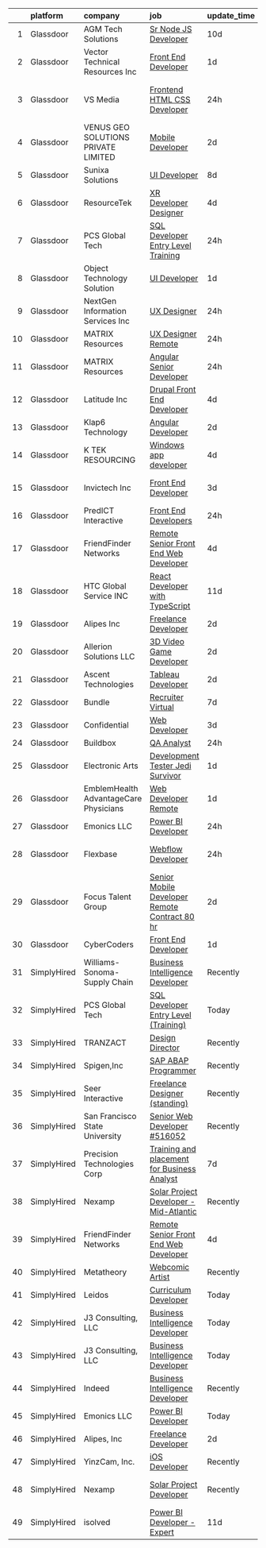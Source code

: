 

|    | platform    | company                               | job                                                                                                                                                                                                                                                                                                                                                                                                                                                                                                                                                                                                                                                                                                                                                                                                                                                                                                                                                                                                                                                                                                                                                                                                                                                                                                                                                          | update_time   | location                          |
|---:|:------------|:--------------------------------------|:-------------------------------------------------------------------------------------------------------------------------------------------------------------------------------------------------------------------------------------------------------------------------------------------------------------------------------------------------------------------------------------------------------------------------------------------------------------------------------------------------------------------------------------------------------------------------------------------------------------------------------------------------------------------------------------------------------------------------------------------------------------------------------------------------------------------------------------------------------------------------------------------------------------------------------------------------------------------------------------------------------------------------------------------------------------------------------------------------------------------------------------------------------------------------------------------------------------------------------------------------------------------------------------------------------------------------------------------------------------|:--------------|:----------------------------------|
|  1 | Glassdoor   | AGM Tech Solutions                    | [Sr  Node JS Developer](https://www.glassdoor.com/partner/jobListing.htm?pos=115&ao=1136043&s=58&guid=00000183021c053eb65763fc070a95f8&src=GD_JOB_AD&t=SR&vt=w&ea=1&cs=1_73cedea0&cb=1662187734725&jobListingId=1008088458227&jrtk=3-0-1gc11o1b0itmj801-1gc11o1bfi9jm800-d9ea384cced06b8b-)                                                                                                                                                                                                                                                                                                                                                                                                                                                                                                                                                                                                                                                                                                                                                                                                                                                                                                                                                                                                                                                                  | 10d           | Remote                            |
|  2 | Glassdoor   | Vector Technical Resources Inc        | [Front End Developer](https://www.glassdoor.com/partner/jobListing.htm?pos=105&ao=1110586&s=58&guid=00000183021c053eb65763fc070a95f8&src=GD_JOB_AD&t=SR&vt=w&ea=1&cs=1_34f253d1&cb=1662187734724&jobListingId=1008111504616&cpc=9C2286EA3771AAF6&jrtk=3-0-1gc11o1b0itmj801-1gc11o1bfi9jm800-d51cc92d47c4f04d--6NYlbfkN0CwDmAJad1vrFPjrCyZc1-12O19u5bGDYSMaAKB40LX6SgL_uQ_xlaLZoxDbDiymBRaDNDIK28uZx1Je-7Sv8ixSFLHV-U0-23YioU3-IvLrCdgQzRye68HZw-6NfwrHT_PAvOvPvdCmAYkEB778tF4DTJDYGPwGaqn8tn3RE5-xAtshAJoUVv9-0DI981-dm_TTSYu_2GPmNGappJdL6P85_6sLm_GW8Ug2plo6W33j0tAKwhoMb6xyKYINXA2DneytL16pPwt0J-9dMGRpCz48piQJqxkL69mgkNsgbLos2M2NNa15VlHwoqYRvsevJWj1XWyOgr-1Zxtzt3_-_1oyfhjPAmmeeXV9pvNxEbV1878kyrWVDuVY3CS2Y2_heprSz2kzrNR-uh_mSSO97Q7HpovJtz-DtscgW2MNbMu6vpJOJmIFnDdHEe_Rzyw1x6cp7s0BXYpYVS0iWZOfjslJido7xAOJuQaMv3wK_2M578MvFANMqttS1Qjn7SFElvIP5AC6E4IKBSz2anOsD5-KX8-lfYaOj4%3D)                                                                                                                                                                                                                                                                                                                                                                                                                                                                 | 1d            | Vienna, VA                        |
|  3 | Glassdoor   | VS Media                              | [Frontend HTML CSS Developer](https://www.glassdoor.com/partner/jobListing.htm?pos=112&ao=1136043&s=58&guid=00000183021c053eb65763fc070a95f8&src=GD_JOB_AD&t=SR&vt=w&ea=1&cs=1_4921d4b2&cb=1662187734725&jobListingId=1008113287561&jrtk=3-0-1gc11o1b0itmj801-1gc11o1bfi9jm800-0d08f6e80fc14db4-)                                                                                                                                                                                                                                                                                                                                                                                                                                                                                                                                                                                                                                                                                                                                                                                                                                                                                                                                                                                                                                                            | 24h           | Westlake Village, Los Angeles, CA |
|  4 | Glassdoor   | VENUS GEO SOLUTIONS PRIVATE LIMITED   | [Mobile Developer](https://www.glassdoor.com/partner/jobListing.htm?pos=107&ao=1110586&s=58&guid=00000183021c053eb65763fc070a95f8&src=GD_JOB_AD&t=SR&vt=w&ea=1&cs=1_321d87ef&cb=1662187734725&jobListingId=1008106154979&cpc=D2F1DE17EE1F43B9&jrtk=3-0-1gc11o1b0itmj801-1gc11o1bfi9jm800-f05720546d46808d--6NYlbfkN0CxR8Ewqqu2WxwAYRMhqdk50AxsSApkE37Qw4Xivah3VKecGufDyuvHWjwqXIxPycLmnzdjap9MuP0hYonnMRNGMutGCrI-JxiASKUBRu8gSnC1bl-jsFEOQ8DVqlj1kxFNEOZSzi6BpIBqraWlpFuM6umi7KyYDJss9-h5Bhv1esULzN3aZXJO0OcW5a3Ru-f9_3sAAPC2cib6RXZWdM9aZXrZyrXeV7GByVTi9ayznyeGWLzWXhu-SNPh4HPvbu3UiJrh3m6S52Kk-TEJzksx6-KqcEwnZO3jZty3zueKUjC2DnjmlicYUYLgVxqFDOcVfHq_EHnFF1jQ6cNDFGhJCJdLfCzfF2XzPYd2c28g1FfHCzLqzxgJ7m0fZFVI1jOGggvHAT1mKr1Vn-kncbQrJZmGUb_rdDeJeoxxP70TX-jIOq-Zojgd-RBV55307UE-dk1l8ETf5YgvDNrZqz0UCqOURSe74GWydptGYBYtK5_RsWhJkasXBU1haB1Shv0%3D)                                                                                                                                                                                                                                                                                                                                                                                                                                                                                                    | 2d            | Remote                            |
|  5 | Glassdoor   | Sunixa Solutions                      | [UI Developer](https://www.glassdoor.com/partner/jobListing.htm?pos=114&ao=1136043&s=58&guid=00000183021c053eb65763fc070a95f8&src=GD_JOB_AD&t=SR&vt=w&ea=1&cs=1_2b8f630f&cb=1662187734725&jobListingId=1008093911276&jrtk=3-0-1gc11o1b0itmj801-1gc11o1bfi9jm800-c12d46be60d48c3b-)                                                                                                                                                                                                                                                                                                                                                                                                                                                                                                                                                                                                                                                                                                                                                                                                                                                                                                                                                                                                                                                                           | 8d            | Remote                            |
|  6 | Glassdoor   | ResourceTek                           | [XR Developer   Designer](https://www.glassdoor.com/partner/jobListing.htm?pos=106&ao=1110586&s=58&guid=00000183021c053eb65763fc070a95f8&src=GD_JOB_AD&t=SR&vt=w&ea=1&cs=1_5e7018c4&cb=1662187734725&jobListingId=1008101557406&cpc=6A22310A23505C64&jrtk=3-0-1gc11o1b0itmj801-1gc11o1bfi9jm800-072caf7674237d89--6NYlbfkN0DAUWiHVvTL3qSwCPlAGxP_Kyyv6-P4DkM9fZj4wgGgrfYHW_oRckNsoyvUy_uCFBTnj-gxWQMbwZyu9ARnspb5lSdvE56UGWTSNsLhRmHfuYTWj-9hxqZCyITxGQWhSGXFDv_cYkBELCHqlIM5lFGaplZPk184FOE_L81nEOXljzOhTZj5iiaA5i3BVbxg1cznkMc7Kuoiu_HlnHGcR5e_YPCh4AO5Qxk7JfeaaZFO75pTgivR-O4TBS2wrv3NbtsrMTkWGJbUVPJnnbBgNLVAXRc-o_j6xo8Z9vG7d2OlPihrMtnc8pFSruT4-3qpA5NkIKK6ah1Tnu72zccfW-A-Ov0MxYVdGWPduDYtQFXzYdOQi0YGPe0ORBfmW-i8XHUx8PIyc75gYY54vbbpkzjocEsPSHPVOQxfeLKO0w6elaZKQ9iaDjNTHuhQ-GkGSqhFo1nzeo2mVRQ1MKV2CJCb3kv88W52Op5agoaL0UT2jzth3E1tYvtsW4yhjJ4jms_RKgXJN5KMrg%3D%3D)                                                                                                                                                                                                                                                                                                                                                                                                                                                                               | 4d            | Nashville, TN                     |
|  7 | Glassdoor   | PCS Global Tech                       | [SQL Developer Entry Level  Training ](https://www.glassdoor.com/partner/jobListing.htm?pos=117&ao=1136043&s=58&guid=00000183021c053eb65763fc070a95f8&src=GD_JOB_AD&t=SR&vt=w&ea=1&cs=1_e0d4b9ab&cb=1662187734725&jobListingId=1008114299631&jrtk=3-0-1gc11o1b0itmj801-1gc11o1bfi9jm800-7ba42f11dd871be2-)                                                                                                                                                                                                                                                                                                                                                                                                                                                                                                                                                                                                                                                                                                                                                                                                                                                                                                                                                                                                                                                   | 24h           | Houston, TX                       |
|  8 | Glassdoor   | Object Technology Solution            | [UI Developer](https://www.glassdoor.com/partner/jobListing.htm?pos=127&ao=1136043&s=58&guid=00000183021c053eb65763fc070a95f8&src=GD_JOB_AD&t=SR&vt=w&cs=1_dafc0c66&cb=1662187734726&jobListingId=1008112764613&jrtk=3-0-1gc11o1b0itmj801-1gc11o1bfi9jm800-dd204f09d5632003-)                                                                                                                                                                                                                                                                                                                                                                                                                                                                                                                                                                                                                                                                                                                                                                                                                                                                                                                                                                                                                                                                                | 1d            | Remote                            |
|  9 | Glassdoor   | NextGen Information Services  Inc     | [UX Designer](https://www.glassdoor.com/partner/jobListing.htm?pos=130&ao=1136043&s=58&guid=00000183021c053eb65763fc070a95f8&src=GD_JOB_AD&t=SR&vt=w&ea=1&cs=1_87f21d93&cb=1662187734727&jobListingId=1008114631835&jrtk=3-0-1gc11o1b0itmj801-1gc11o1bfi9jm800-9676d95d92fdf53c-)                                                                                                                                                                                                                                                                                                                                                                                                                                                                                                                                                                                                                                                                                                                                                                                                                                                                                                                                                                                                                                                                            | 24h           | Remote                            |
| 10 | Glassdoor   | MATRIX Resources                      | [UX Designer  Remote ](https://www.glassdoor.com/partner/jobListing.htm?pos=109&ao=1110586&s=58&guid=00000183021c053eb65763fc070a95f8&src=GD_JOB_AD&t=SR&vt=w&ea=1&cs=1_6b277520&cb=1662187734725&jobListingId=1008114156930&cpc=2CAED5C921A5F994&jrtk=3-0-1gc11o1b0itmj801-1gc11o1bfi9jm800-1acb59e05500209f--6NYlbfkN0De5ppvndiyxA0pMSLQzOe_j9Mra0KF_8EhxTxOKXtZIfhM20E97mGJJkld1Jz77JEq1fQtsCFRdJQ9Rf0H8e1jmjFQdWz8Hf65nTK4GbH1MNF7Fs41-ca5mlZLwuRa05NDJ-njNrgAST_k9O6k6nENNUJX_-5Q3bwT9_QkWXeT8am7ldsykCR5NxjaXdMGI9RGcbQWhRnkKswce9BxGTcUJMXi3_jwMMFiRno6e9Mgd90N0nhK6hOmUwEbDn2uwUPmNyEsgglgiA9ksWbjzCpJc5M4ffeDX5tq-hddPPa-n8vRsI3KgjzmFVBx089bvFLdlSQcCYc0Gs_ENPSA7C5zEaDsIpfK5hJl5nLVxkHC-0xLFP3iPiWz7DrJWYzfJceWwTQTHLjgc48FCVfaNTmo23NwbTnYlTz_zPCoDXVKJKmc6gbkAwNdpmes3mPBwBs3nLj56SiDuAFCdUXQEiTiNoOpNGGVKtCrlWNk3sRgH5TIetBsjOVt4zaaNrqJ-o__GMkCUK44kY8EWOWkDwmqCoYGYZOZiEJqN4nggbcxcQ%3D%3D)                                                                                                                                                                                                                                                                                                                                                                                                                                                  | 24h           | Tampa, FL                         |
| 11 | Glassdoor   | MATRIX Resources                      | [Angular Senior Developer](https://www.glassdoor.com/partner/jobListing.htm?pos=111&ao=1110586&s=58&guid=00000183021c053eb65763fc070a95f8&src=GD_JOB_AD&t=SR&vt=w&ea=1&cs=1_ad773e69&cb=1662187734725&jobListingId=1008113921612&cpc=3BA4CE39D5B5DEF5&jrtk=3-0-1gc11o1b0itmj801-1gc11o1bfi9jm800-ba7900a4d4069b28--6NYlbfkN0De5ppvndiyxA0pMSLQzOe_j9Mra0KF_8EhxTxOKXtZIfhM20E97mGJJkld1Jz77JGBp0c8P2z5VxE0VawTe5rKIwa9T59io_BiW2i7RIYApchN0iRpn_amQ6rAT_6_RlT-TRgvxxKuAnZAkF7N3LARZqprU1Y4WuBycPz1jbomomEDiYgLGz-t_ddRPysiZrGkIAS5HNImHMt3HuzlzhzoFTobRJYKe98T6f9B_jbkXgPzk84gVSqb3BDFk0jb5e6zFSbgZwyMLCYS0YdiXeYo_UHEaWRpv9pRhJjZg34ls1xQzje1G8tEbpE7DgiBjF-1MBBdLc40iOZH3nZz5e7GQO-tQJFa8_f8JqbJlxgJAAd7aNSIRMzGFtsZlm-kPeUiXHrCU1HwtXXiJh0aNz5H5Lkw-rgWxsnKduC3h4_A11aRbsOpxXI6BIIhcUW1oZCjwGK_qRH7BMlLuwjFRQ-izMwhM28_Kc95tnJtwUEWaElvFRLYsPhmS2ze35ASLSLCpQp3gfHJZM7LqZWvSaug7JOaFO52p5o%3D)                                                                                                                                                                                                                                                                                                                                                                                                                                                            | 24h           | Richardson, TX                    |
| 12 | Glassdoor   | Latitude  Inc                         | [Drupal Front End Developer](https://www.glassdoor.com/partner/jobListing.htm?pos=108&ao=1110586&s=58&guid=00000183021c053eb65763fc070a95f8&src=GD_JOB_AD&t=SR&vt=w&ea=1&cs=1_56c93001&cb=1662187734725&jobListingId=1008101567028&cpc=2CAED5C921A5F994&jrtk=3-0-1gc11o1b0itmj801-1gc11o1bfi9jm800-b0da56d3920c85d6--6NYlbfkN0DHl9MnwPpq1bbpPHgKt1JoxxtgUYxcPgpGa7590zZ_bSO6C83MMtUscRZ8bkrEfXtGCfJb3DfNdsrefLJEN-PA_7RSo760CQGYUcD_ZhExeILm0Sjb2xdE8AkNC8ftfll4QZ4D5GaMUHby8pdNXutnMAndhOIMSycmVM6CUnKLzhFnlbrOW-XRED0K0OE1iote3DyZGKnejxOedryQExtehjamoOAkLN8WyvesK9Unsi-K3DapRoXfwwXOEOuHqHr4mqOfAVEOYTTYcNtjuxN6-ejDaIDYlKabORDrCE3PWegK1dDMT0u8AAKm94BZ2_haCp1FF-pkKZspTErXRLK9NqnN9pRXCGdGKWDE3n0DhDNlysttIyfHRFyp3CDohlmIPyqL1oEgHk91RUP0E2EqMoZUqCrQhXC-wvtSPp_psal_ep96oH1RZHvcQH1Q0vjc_j-ozy0bkWdBgopuFHeQ_Wtn5PwlNJPgM_qFqjVvXdEFMq9nXvgyerVeLi6w2wH97MGCVSgwpQ%3D%3D)                                                                                                                                                                                                                                                                                                                                                                                                                                                                            | 4d            | Remote                            |
| 13 | Glassdoor   | Klap6 Technology                      | [Angular Developer](https://www.glassdoor.com/partner/jobListing.htm?pos=128&ao=1136043&s=58&guid=00000183021c053eb65763fc070a95f8&src=GD_JOB_AD&t=SR&vt=w&ea=1&cs=1_54727848&cb=1662187734726&jobListingId=1008106996207&jrtk=3-0-1gc11o1b0itmj801-1gc11o1bfi9jm800-78bf8def950bf83a-)                                                                                                                                                                                                                                                                                                                                                                                                                                                                                                                                                                                                                                                                                                                                                                                                                                                                                                                                                                                                                                                                      | 2d            | New York, NY                      |
| 14 | Glassdoor   | K TEK RESOURCING                      | [Windows app developer](https://www.glassdoor.com/partner/jobListing.htm?pos=129&ao=1136043&s=58&guid=00000183021c053eb65763fc070a95f8&src=GD_JOB_AD&t=SR&vt=w&ea=1&cs=1_896d484c&cb=1662187734726&jobListingId=1008101279367&jrtk=3-0-1gc11o1b0itmj801-1gc11o1bfi9jm800-ae6b661eee680744-)                                                                                                                                                                                                                                                                                                                                                                                                                                                                                                                                                                                                                                                                                                                                                                                                                                                                                                                                                                                                                                                                  | 4d            | Spring, TX                        |
| 15 | Glassdoor   | Invictech Inc                         | [Front End Developer](https://www.glassdoor.com/partner/jobListing.htm?pos=123&ao=1136043&s=58&guid=00000183021c053eb65763fc070a95f8&src=GD_JOB_AD&t=SR&vt=w&ea=1&cs=1_0aee3fa6&cb=1662187734726&jobListingId=1008103949961&jrtk=3-0-1gc11o1b0itmj801-1gc11o1bfi9jm800-deb6620782257db9-)                                                                                                                                                                                                                                                                                                                                                                                                                                                                                                                                                                                                                                                                                                                                                                                                                                                                                                                                                                                                                                                                    | 3d            | East Windsor, NJ                  |
| 16 | Glassdoor   | PredICT Interactive                   | [Front End Developers](https://www.glassdoor.com/partner/jobListing.htm?pos=126&ao=1136043&s=58&guid=00000183021c053eb65763fc070a95f8&src=GD_JOB_AD&t=SR&vt=w&cs=1_47707a77&cb=1662187734726&jobListingId=1008114128365&jrtk=3-0-1gc11o1b0itmj801-1gc11o1bfi9jm800-126a276bf1a3a64c-)                                                                                                                                                                                                                                                                                                                                                                                                                                                                                                                                                                                                                                                                                                                                                                                                                                                                                                                                                                                                                                                                        | 24h           | Wichita, KS                       |
| 17 | Glassdoor   | FriendFinder Networks                 | [Remote Senior Front End Web Developer](https://www.glassdoor.com/partner/jobListing.htm?pos=119&ao=1136043&s=58&guid=00000183021c053eb65763fc070a95f8&src=GD_JOB_AD&t=SR&vt=w&ea=1&cs=1_11f2aab0&cb=1662187734726&jobListingId=1008101746107&jrtk=3-0-1gc11o1b0itmj801-1gc11o1bfi9jm800-eae6bb662edd76bf-)                                                                                                                                                                                                                                                                                                                                                                                                                                                                                                                                                                                                                                                                                                                                                                                                                                                                                                                                                                                                                                                  | 4d            | Remote                            |
| 18 | Glassdoor   | HTC Global Service INC                | [React Developer with TypeScript](https://www.glassdoor.com/partner/jobListing.htm?pos=120&ao=1136043&s=58&guid=00000183021c053eb65763fc070a95f8&src=GD_JOB_AD&t=SR&vt=w&ea=1&cs=1_ff3bbc68&cb=1662187734726&jobListingId=1008086473504&jrtk=3-0-1gc11o1b0itmj801-1gc11o1bfi9jm800-2f0ddce5b9aa7a09-)                                                                                                                                                                                                                                                                                                                                                                                                                                                                                                                                                                                                                                                                                                                                                                                                                                                                                                                                                                                                                                                        | 11d           | Remote                            |
| 19 | Glassdoor   | Alipes  Inc                           | [Freelance Developer](https://www.glassdoor.com/partner/jobListing.htm?pos=101&ao=1110586&s=58&guid=00000183021c053eb65763fc070a95f8&src=GD_JOB_AD&t=SR&vt=w&ea=1&cs=1_9d6f3265&cb=1662187734724&jobListingId=1008107572978&cpc=C4A69CCDBB3B9599&jrtk=3-0-1gc11o1b0itmj801-1gc11o1bfi9jm800-a390a6c504435693--6NYlbfkN0BKgzQyzTF1Q9mOsR1amaS-juVGLjHt5Cdom-gEF9y-xf5pWHmxrPs5Wm7vQU7i8WDvuzo61tnpttvEz10TmQVvy9rsaHYX2GOHqowot46XSAHC_w32Us--oTI59I0BwEHsAIh1ahq9XnGVF1awdMZmnnNhEkpmGMfCRBrs4lHILIo6HtV0W3jVDxfYfsCwTpzeZ-W7D4iedp4wv3yLinnhXYlu2_IyOgqWopMIPp4xz_kXCm3uUUs6mS8CBATiU1M7JCB66gmKCBHVRyluVDQXI-n-kbX9KNpM0hneLwj8Wos9aB8m_6vU-Pq7nsMZql5-qAsd6S-q08iVYqyehFU0DcLBAvPeHS23XNZyPNqfS_fuBL3GO67WhJu4Cb9ussHXmkRuJ-b1FfCwX6jcC_G7yglwVaSTPLApw1BET-sxWvvgJlJN9fpGXmVGQfVGHItYCK8CJiMxk0RrF0Gqo6NIOn8iMidFy9vi8BnUw274vfWL_zDOhU0OSi2EkknzeJQ%3D)                                                                                                                                                                                                                                                                                                                                                                                                                                                                                                 | 2d            | Remote                            |
| 20 | Glassdoor   | Allerion Solutions LLC                | [3D Video Game Developer](https://www.glassdoor.com/partner/jobListing.htm?pos=113&ao=1136043&s=58&guid=00000183021c053eb65763fc070a95f8&src=GD_JOB_AD&t=SR&vt=w&ea=1&cs=1_3b4a705e&cb=1662187734725&jobListingId=1008107385349&jrtk=3-0-1gc11o1b0itmj801-1gc11o1bfi9jm800-c5265644ede30393-)                                                                                                                                                                                                                                                                                                                                                                                                                                                                                                                                                                                                                                                                                                                                                                                                                                                                                                                                                                                                                                                                | 2d            | Remote                            |
| 21 | Glassdoor   | Ascent Technologies                   | [Tableau Developer](https://www.glassdoor.com/partner/jobListing.htm?pos=122&ao=1136043&s=58&guid=00000183021c053eb65763fc070a95f8&src=GD_JOB_AD&t=SR&vt=w&ea=1&cs=1_4f5f3c21&cb=1662187734726&jobListingId=1008106357315&jrtk=3-0-1gc11o1b0itmj801-1gc11o1bfi9jm800-ccd6a9b9e94d499f-)                                                                                                                                                                                                                                                                                                                                                                                                                                                                                                                                                                                                                                                                                                                                                                                                                                                                                                                                                                                                                                                                      | 2d            | Remote                            |
| 22 | Glassdoor   | Bundle                                | [Recruiter  Virtual ](https://www.glassdoor.com/partner/jobListing.htm?pos=124&ao=1136043&s=58&guid=00000183021c053eb65763fc070a95f8&src=GD_JOB_AD&t=SR&vt=w&ea=1&cs=1_c7779977&cb=1662187734726&jobListingId=1008097700774&jrtk=3-0-1gc11o1b0itmj801-1gc11o1bfi9jm800-ca5aa58577ee571d-)                                                                                                                                                                                                                                                                                                                                                                                                                                                                                                                                                                                                                                                                                                                                                                                                                                                                                                                                                                                                                                                                    | 7d            | Remote                            |
| 23 | Glassdoor   | Confidential                          | [Web Developer](https://www.glassdoor.com/partner/jobListing.htm?pos=103&ao=1110586&s=58&guid=00000183021c053eb65763fc070a95f8&src=GD_JOB_AD&t=SR&vt=w&ea=1&cs=1_8427cebb&cb=1662187734724&jobListingId=1008104607554&cpc=AC285F3A3ECA6BB0&jrtk=3-0-1gc11o1b0itmj801-1gc11o1bfi9jm800-08c3ac7db782754d--6NYlbfkN0BpE-cAQ5W3YA-r2UOG4w0-H5Jb_BoUWZJSJyhMu0PMY6ZofMtg6a85PK3cha47-Hta9AyDweQtZIhYmhKQq4Epgt56FNIMk5rX8NwgK-2-dgUzRzmx6vWtQVecuHJmFFrIHzHQVDX_CLnXl9GxlHvQ7nLBq9hPp9hXMtc-NEWMysBpPNBDeMjkhOjSuMyYmQOEl4O6rAN7zwUao5MbdcTGvB2t_j3jJ5cdRM2c9svbrYMz9gYdWPCoaz8AyU9n56Zs1g64hac2qWOl_VfPYsO5lIJ4zRQb4oWW5U9RT52736ROjSFq7wK3U6yGnJDw7LpqbqOlDRqAJ6Jb0KwT0ZYQxo5xyWJSuUVV5RXQRKFWbt8hmJ5fH_fkuJb0B9KaAsO6A373Esa33JYCul7vr7JgbagwGeKfJ7h-i_QgAXk0lZtvRCN7cVlSrlnht_lstKdYeonTVqFeD-apXgQGJvNn4tYp4C8Cpq42668kNy4GclFvJJHcvqETDrLdLxuu6g4%3D)                                                                                                                                                                                                                                                                                                                                                                                                                                                                                                       | 3d            | Remote                            |
| 24 | Glassdoor   | Buildbox                              | [QA Analyst](https://www.glassdoor.com/partner/jobListing.htm?pos=102&ao=1110586&s=58&guid=00000183021c053eb65763fc070a95f8&src=GD_JOB_AD&t=SR&vt=w&ea=1&cs=1_416db758&cb=1662187734724&jobListingId=1008114783863&cpc=A0032DE20586B9BD&jrtk=3-0-1gc11o1b0itmj801-1gc11o1bfi9jm800-334ad00fcc8f3b07--6NYlbfkN0Cd5ZvLdai7cR0fypH5_WiGezUQesq24dbKuF0ly35ya0wozhh-9z2tp1G8Q368VvWx56t9OAnm0B7jmAGdMacrglXglf1TnDRYwJNZY8pEP0dBYRIVzwp77SnmH29QigcatjJxTir7i1u6hT52u_DQ7Ymin8i18rOhZX_g6b6phZFV6C4twfuF6_OUQLJPj3suflJuhvM1LvQMVtJS_CAPsxdSnqDm803axx6Dgx1sVYY0FLp0XsicsO4K-2JDHfyHsF2OnS9GVOtAtD6BtVFL8GYUbfDPQSsGyY0_2e6Px7YZ7IDVNz_i6uhD3JwfgjTLJKZf1SZidS2hTqJkw6IRkcgZNtn8e6s0fVl3xolpQ4snI3KlGRwEELpFRZR3OTRCwmjLvRSyBeR7kGRAoeYSoOCE8q8Z5JaBjAb0aCerWgemXCQsFffGBrU10YItDkr23GrgpK8BImXezvd2xeRnTwYGiA4dx0Kq4-HN-fyjA7FA45xW3VsmcQDsUDIPra4%3D)                                                                                                                                                                                                                                                                                                                                                                                                                                                                                                          | 24h           | Remote                            |
| 25 | Glassdoor   | Electronic Arts                       | [Development Tester    Jedi  Survivor ](https://www.glassdoor.com/partner/jobListing.htm?pos=121&ao=1136043&s=58&guid=00000183021c053eb65763fc070a95f8&src=GD_JOB_AD&t=SR&vt=w&cs=1_f3d4b0ec&cb=1662187734726&jobListingId=1008110938830&jrtk=3-0-1gc11o1b0itmj801-1gc11o1bfi9jm800-9d56d250b8e736a4-)                                                                                                                                                                                                                                                                                                                                                                                                                                                                                                                                                                                                                                                                                                                                                                                                                                                                                                                                                                                                                                                       | 1d            | Los Angeles, CA                   |
| 26 | Glassdoor   | EmblemHealth AdvantageCare Physicians | [Web Developer  Remote](https://www.glassdoor.com/partner/jobListing.htm?pos=125&ao=1136043&s=58&guid=00000183021c053eb65763fc070a95f8&src=GD_JOB_AD&t=SR&vt=w&ea=1&cs=1_7bdbdd05&cb=1662187734726&jobListingId=1008111767196&jrtk=3-0-1gc11o1b0itmj801-1gc11o1bfi9jm800-69282222e5bbab7b-)                                                                                                                                                                                                                                                                                                                                                                                                                                                                                                                                                                                                                                                                                                                                                                                                                                                                                                                                                                                                                                                                  | 1d            | New York, NY                      |
| 27 | Glassdoor   | Emonics LLC                           | [Power BI Developer](https://www.glassdoor.com/partner/jobListing.htm?pos=118&ao=1136043&s=58&guid=00000183021c053eb65763fc070a95f8&src=GD_JOB_AD&t=SR&vt=w&ea=1&cs=1_65107bc4&cb=1662187734726&jobListingId=1008114105942&jrtk=3-0-1gc11o1b0itmj801-1gc11o1bfi9jm800-22b4f0f2104a9b09-)                                                                                                                                                                                                                                                                                                                                                                                                                                                                                                                                                                                                                                                                                                                                                                                                                                                                                                                                                                                                                                                                     | 24h           | Remote                            |
| 28 | Glassdoor   | Flexbase                              | [Webflow Developer](https://www.glassdoor.com/partner/jobListing.htm?pos=116&ao=1136043&s=58&guid=00000183021c053eb65763fc070a95f8&src=GD_JOB_AD&t=SR&vt=w&ea=1&cs=1_08c471eb&cb=1662187734725&jobListingId=1008114859113&jrtk=3-0-1gc11o1b0itmj801-1gc11o1bfi9jm800-80f2a2ce2df7a49a-)                                                                                                                                                                                                                                                                                                                                                                                                                                                                                                                                                                                                                                                                                                                                                                                                                                                                                                                                                                                                                                                                      | 24h           | San Francisco, CA                 |
| 29 | Glassdoor   | Focus Talent Group                    | [Senior Mobile Developer   Remote  Contract   80 hr](https://www.glassdoor.com/partner/jobListing.htm?pos=104&ao=1110586&s=58&guid=00000183021c053eb65763fc070a95f8&src=GD_JOB_AD&t=SR&vt=w&ea=1&cs=1_2ff47bb4&cb=1662187734724&jobListingId=1008105283861&cpc=1160948BCBA38B5B&jrtk=3-0-1gc11o1b0itmj801-1gc11o1bfi9jm800-fc375c5b604808ec--6NYlbfkN0AkTHvg2qG63eGWRkwLSWM2hiF8bYFr92ccdv1SLGRGbF5CEgiAIL3tPuiDRDCt1dNpmEOl48vBwKOqDGIKMDOpyg4I4TIrxcmLX1PzquHZgGdK05Q_WYpOAsQs4rCGfj6iQTJEIZ3a1Nr6_43se6hAseTCSAIHhJoUyxDrDQzH8_oA6oNqy0k7oYdMkOJCjXvjohTgNb2DZLnM9imesWtmnhEbNoTwu7tjsHbQBx8X8Yd-1Wiet_mmjl1whPSitNX1v-26CknBJOlQbTxkTPPSVIRPXrfnGRcQaFkyCQvMmzhyDiZ8h2cyl-9IoqB08UJ_2LryzFG38dmLlpfWdjRwADj12f3E8-ymi-Hg_fJ6dyKwjR7L9RutlZknkKSc0s7DRgyfGPjvho8HDZ1zFBPs5lnJi6mBVdTDHHHLuEnP2Tlw68lDgKDS0kr8-0ESa7lR3lJ2ZwJvTH740YxjBrYpz-xcqkLowHXvAH_wCNkiL2aLxhXWthWwI6LPYUSVgGC9m7G0kNUniW9JqNP8mvRrhYqashWUtYNhBrwZb69y6A%3D%3D)                                                                                                                                                                                                                                                                                                                                                                                                                    | 2d            | Remote                            |
| 30 | Glassdoor   | CyberCoders                           | [Front End Developer](https://www.glassdoor.com/partner/jobListing.htm?pos=110&ao=1110586&s=58&guid=00000183021c053eb65763fc070a95f8&src=GD_JOB_AD&t=SR&vt=w&ea=1&cs=1_1ab0145a&cb=1662187734725&jobListingId=1008110156187&cpc=47CFDC01B3F81FAC&jrtk=3-0-1gc11o1b0itmj801-1gc11o1bfi9jm800-7638a72316097868--6NYlbfkN0CpFJQzrgRR8WqXWK1qKKEqALWJw739KlKqr2H-MSI4eoBlI4EFrmor2FYZMP3muM1bwA1OQ14cszzathefOdslQNwBenEDjLYVdMfAxrBZlTBsT3qBJV4LdIwbftTT8NYdBOb5QxVy2ioCVQiqU24uD3GpEvAAy6gqsZG86DqcBg3TepfDQuwOc-jfNuPMPyXX3Ez3ustCqOCbgFBoaG3XkhRBvJzcQ8-tz3HoKWuhAoyhV4OTDV3OctOxXo92zo9wXGt59SmPAEqIRj_6KFGDQdmW74ILT-seDFCWWFvfEvU87m5Li8OQay2-_nULNQomoDZNDO0koj0HzyjE3ASOR-E4PLpBnLXf10oKbeeLrYze8qskANWLP81cXGHTmb-PuB_xuAYvTm7RnSU-JqFXR7h_drtRUGdAUDM9CDUJScj3s79gN75oBB7N9M0H48ZqprExnxGhGUPVMpkJY5ulKJZn_1TOQUcrYmmXQzwkBVMtUwFZiFErBtfcg6_mJt2qk4cjWI6azaXEf02NGHKbH-pU-2lyd2P8kOtt0vItBfNf-NTf3wagkXNRKZewyT81x_txLC7xFyp0mUSZ_Hp28oI2YTgrus-Bpq3ZfychOH0JNOKo-XWwgeqOndr5YbU-8oo63eMoCrD4tkQJThvpF62w2Bx_02zfdoFnJ1gl8Lj6D-CPW1nb05qEU6ph6m6SukkTKGyrQdntuE6yfqqtXQq7spV1HkAW4fgzHATVuR_zmJPvR4kX6zIm0tX0Yv7Rxe4fe7MS_3mp7sTsNJJ2RHXt3x9p4SDpne3A6Cn_BNYtAnZyKpeAyBmvWzVpTCN3mFke_6rJyu5JahZsdKC6jWQnGvhdMizcDJzDWz2u2emdzAyZRTo8xlQWBdsZJ-Smt8JNSCV_Qjx81bVxeY8WIHuAUNDKdeHyEz0_lfNjioiuwI3IHTfZ_3ZCkjN7lfg3FDUJJiBI4nDbcoU763fzk8skGqtxm7k%3D) | 1d            | Aventura, FL                      |
| 31 | SimplyHired | Williams-Sonoma-Supply Chain          | [Business Intelligence Developer](https://www.simplyhired.com/job/DOVrNdSlXpxMLIOMaFU1urU270XPD1XK-hW-H29mE6_ao4t7523Owg?q=interactive+developer)                                                                                                                                                                                                                                                                                                                                                                                                                                                                                                                                                                                                                                                                                                                                                                                                                                                                                                                                                                                                                                                                                                                                                                                                            | Recently      | Olive Branch, MS                  |
| 32 | SimplyHired | PCS Global Tech                       | [SQL Developer Entry Level (Training)](https://www.simplyhired.com/job/hiZhfwf-DcHOyVMaewsS_S4zXQBhkG5rZc4P-xIcAJeF3lbDQBXv7g?q=interactive+developer)                                                                                                                                                                                                                                                                                                                                                                                                                                                                                                                                                                                                                                                                                                                                                                                                                                                                                                                                                                                                                                                                                                                                                                                                       | Today         | Houston, TX                       |
| 33 | SimplyHired | TRANZACT                              | [Design Director](https://www.simplyhired.com/job/OjOR0JEvAKDcurugqPweDYzVCGia1PiQE_ud0Q11rX233tr48fhi9A?q=interactive+developer)                                                                                                                                                                                                                                                                                                                                                                                                                                                                                                                                                                                                                                                                                                                                                                                                                                                                                                                                                                                                                                                                                                                                                                                                                            | Recently      | Raleigh, NC                       |
| 34 | SimplyHired | Spigen,Inc                            | [SAP ABAP Programmer](https://www.simplyhired.com/job/EeOILJaUHBwOmv-KwMZSRq6TouMXKZNT9I5WH-7XUseGrcqO0Qgaag?q=interactive+developer)                                                                                                                                                                                                                                                                                                                                                                                                                                                                                                                                                                                                                                                                                                                                                                                                                                                                                                                                                                                                                                                                                                                                                                                                                        | Recently      | Irvine, CA                        |
| 35 | SimplyHired | Seer Interactive                      | [Freelance Designer (standing)](https://www.simplyhired.com/job/OMrLjGqiVjB4HSOHNcPsGMBE7asrChjuptiioyzCf3fMQCzg3HR7Qw?q=interactive+developer)                                                                                                                                                                                                                                                                                                                                                                                                                                                                                                                                                                                                                                                                                                                                                                                                                                                                                                                                                                                                                                                                                                                                                                                                              | Recently      | Remote +1 location                |
| 36 | SimplyHired | San Francisco State University        | [Senior Web Developer #516052](https://www.simplyhired.com/job/BkrpKxfe0zN2ZElXxg4hS26iH2-T93KqVNl8LOtva-0eyIIRUfMzyQ?q=interactive+developer)                                                                                                                                                                                                                                                                                                                                                                                                                                                                                                                                                                                                                                                                                                                                                                                                                                                                                                                                                                                                                                                                                                                                                                                                               | Recently      | San Francisco, CA                 |
| 37 | SimplyHired | Precision Technologies Corp           | [Training and placement for Business Analyst](https://www.simplyhired.com/job/SouEd_4OMEXkxJLqBrnker6zyJVSdiciH_ihhtg7ufYYDQExJF7alg?q=interactive+developer)                                                                                                                                                                                                                                                                                                                                                                                                                                                                                                                                                                                                                                                                                                                                                                                                                                                                                                                                                                                                                                                                                                                                                                                                | 7d            | Palo Alto, CA +3 locations        |
| 38 | SimplyHired | Nexamp                                | [Solar Project Developer - Mid-Atlantic](https://www.simplyhired.com/job/SulZn8-WmKjJzXggUllS2py0HQv92z8-PkSldur1g4lP0HTvEhPc4A?q=interactive+developer)                                                                                                                                                                                                                                                                                                                                                                                                                                                                                                                                                                                                                                                                                                                                                                                                                                                                                                                                                                                                                                                                                                                                                                                                     | Recently      | Baltimore, MD                     |
| 39 | SimplyHired | FriendFinder Networks                 | [Remote Senior Front End Web Developer](https://www.simplyhired.com/job/WAMjUghck3hzcOtwod0QHFfIoXQ4G-p8CbVidzD-MmLoyFdyWgE0ew?q=interactive+developer)                                                                                                                                                                                                                                                                                                                                                                                                                                                                                                                                                                                                                                                                                                                                                                                                                                                                                                                                                                                                                                                                                                                                                                                                      | 4d            | Remote                            |
| 40 | SimplyHired | Metatheory                            | [Webcomic Artist](https://www.simplyhired.com/job/Lon5lgaypp7RJIrc3KBBrNHMoD3_i3r6Cf5rvWMt4A15ZDFk3Vh_yg?q=interactive+developer)                                                                                                                                                                                                                                                                                                                                                                                                                                                                                                                                                                                                                                                                                                                                                                                                                                                                                                                                                                                                                                                                                                                                                                                                                            | Recently      | California                        |
| 41 | SimplyHired | Leidos                                | [Curriculum Developer](https://www.simplyhired.com/job/KDNibem8kb11rodnvh0ULy4mMnyPzJrfczqHMkvNUyVChb5E5eOgzg?q=interactive+developer)                                                                                                                                                                                                                                                                                                                                                                                                                                                                                                                                                                                                                                                                                                                                                                                                                                                                                                                                                                                                                                                                                                                                                                                                                       | Today         | Remote +1 location                |
| 42 | SimplyHired | J3 Consulting, LLC                    | [Business Intelligence Developer](https://www.simplyhired.com/job/0Xhg-zwj1nhi0SeC-fXubfpNT3chPVRkGXPYPRfaaVkyx2QxQK7czw?q=interactive+developer)                                                                                                                                                                                                                                                                                                                                                                                                                                                                                                                                                                                                                                                                                                                                                                                                                                                                                                                                                                                                                                                                                                                                                                                                            | Today         | Remote                            |
| 43 | SimplyHired | J3 Consulting, LLC                    | [Business Intelligence Developer](https://www.simplyhired.com/job/0Xhg-zwj1nhi0SeC-fXubfpNT3chPVRkGXPYPRfaaVkyx2QxQK7czw?q=interactive+developer)                                                                                                                                                                                                                                                                                                                                                                                                                                                                                                                                                                                                                                                                                                                                                                                                                                                                                                                                                                                                                                                                                                                                                                                                            | Today         | Remote                            |
| 44 | SimplyHired | Indeed                                | [Business Intelligence Developer](https://www.simplyhired.com/job/q7wrE5dB8ILe1f442zg6zbCb2s0DWdfyctgWTM7UTUusMI62DaI_xg?q=interactive+developer)                                                                                                                                                                                                                                                                                                                                                                                                                                                                                                                                                                                                                                                                                                                                                                                                                                                                                                                                                                                                                                                                                                                                                                                                            | Recently      | Texas                             |
| 45 | SimplyHired | Emonics LLC                           | [Power BI Developer](https://www.simplyhired.com/job/bruUf-yB1E8bp59hudIQzHb-O0q8MRqGjBBqYmTNWuFWtT8yAjGtzA?q=interactive+developer)                                                                                                                                                                                                                                                                                                                                                                                                                                                                                                                                                                                                                                                                                                                                                                                                                                                                                                                                                                                                                                                                                                                                                                                                                         | Today         | Remote                            |
| 46 | SimplyHired | Alipes, Inc                           | [Freelance Developer](https://www.simplyhired.com/job/wEJ8FAzvStjXkB_ct55sFwLb2eL-1gKJ2RETAW8xjEBRWzb6Y-CeSA?q=interactive+developer)                                                                                                                                                                                                                                                                                                                                                                                                                                                                                                                                                                                                                                                                                                                                                                                                                                                                                                                                                                                                                                                                                                                                                                                                                        | 2d            | Remote                            |
| 47 | SimplyHired | YinzCam, Inc.                         | [iOS Developer](https://www.simplyhired.com/job/O7s3dealHuxhU0MGhoaMnfOJziqVEUTHKEJtlDWUSPF8S_dqWf-8-Q?q=interactive+developer)                                                                                                                                                                                                                                                                                                                                                                                                                                                                                                                                                                                                                                                                                                                                                                                                                                                                                                                                                                                                                                                                                                                                                                                                                              | Recently      | Pittsburgh, PA                    |
| 48 | SimplyHired | Nexamp                                | [Solar Project Developer](https://www.simplyhired.com/job/su7xTjqOw-R_ClmZCUf11bGA8rPbq9z2Rs5OJL4ZDL7qredG6KKrqQ?q=interactive+developer)                                                                                                                                                                                                                                                                                                                                                                                                                                                                                                                                                                                                                                                                                                                                                                                                                                                                                                                                                                                                                                                                                                                                                                                                                    | Recently      | Los Angeles, CA                   |
| 49 | SimplyHired | isolved                               | [Power BI Developer - Expert](https://www.simplyhired.com/job/LCWeK_GrMaMj3hpUwoFJ2XzFI4ylhzUJr4T8b-sXnWLUnJht7hhfGw?q=interactive+developer)                                                                                                                                                                                                                                                                                                                                                                                                                                                                                                                                                                                                                                                                                                                                                                                                                                                                                                                                                                                                                                                                                                                                                                                                                | 11d           | Remote                            |